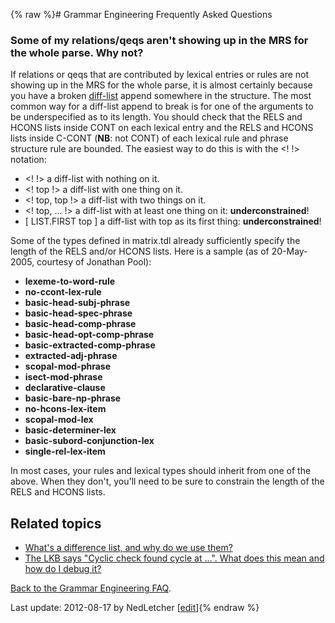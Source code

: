 {% raw %}# Grammar Engineering Frequently Asked Questions

### Some of my relations/qeqs aren't showing up in the MRS for the whole parse. Why not?

If relations or qeqs that are contributed by lexical entries or rules
are not showing up in the MRS for the whole parse, it is almost
certainly because you have a broken [diff-list](https://delph-in.github.io/docs/matrix/GeFaqDiffList) append
somewhere in the structure. The most common way for a diff-list append
to break is for one of the arguments to be underspecified as to its
length. You should check that the RELS and HCONS lists inside CONT on
each lexical entry and the RELS and HCONS lists inside C-CONT (**NB**:
not CONT) of each lexical rule and phrase structure rule are bounded.
The easiest way to do this is with the &lt;! !&gt; notation:

- &lt;! !&gt; a diff-list with nothing on it.
- &lt;! top !&gt; a diff-list with one thing on it.
- &lt;! top, top !&gt; a diff-list with two things on it.
- &lt;! top, ... !&gt; a diff-list with at least one thing on it:
**underconstrained**!
- \[ LIST.FIRST top \] a diff-list with top as its first thing:
**underconstrained**!

Some of the types defined in matrix.tdl already sufficiently specify the
length of the RELS and/or HCONS lists. Here is a sample (as of
20-May-2005, courtesy of Jonathan Pool):

- **lexeme-to-word-rule**
- **no-ccont-lex-rule**
- **basic-head-subj-phrase**
- **basic-head-spec-phrase**
- **basic-head-comp-phrase**
- **basic-head-opt-comp-phrase**
- **basic-extracted-comp-phrase**
- **extracted-adj-phrase**
- **scopal-mod-phrase**
- **isect-mod-phrase**
- **declarative-clause**
- **basic-bare-np-phrase**
- **no-hcons-lex-item**
- **scopal-mod-lex**
- **basic-determiner-lex**
- **basic-subord-conjunction-lex**
- **single-rel-lex-item**

In most cases, your rules and lexical types should inherit from one of
the above. When they don't, you'll need to be sure to constrain the
length of the RELS and HCONS lists.

## Related topics

- [What's a difference list, and why do we use them?](https://delph-in.github.io/docs/matrix/GeFaqDiffList)
- [The LKB says "Cyclic check found cycle at ...". What does this mean
and how do I debug it?](https://delph-in.github.io/docs/matrix/GeFaqCyclicCheck)

[Back to the Grammar Engineering FAQ](/GrammarEngineeringFaq).

Last update: 2012-08-17 by NedLetcher [[edit](https://github.com/delph-in/docs/wiki/GeFaqMissingRels/_edit)]{% endraw %}